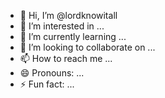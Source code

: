 - 👋 Hi, I’m @lordknowitall
- 👀 I’m interested in ...
- 🌱 I’m currently learning ...
- 💞️ I’m looking to collaborate on ...
- 📫 How to reach me ...
- 😄 Pronouns: ...
- ⚡ Fun fact: ...

<!---
lordknowitall/lordknowitall is a ✨ special ✨ repository because its `README.md` (this file) appears on your GitHub profile.
You can click the Preview link to take a look at your changes.
--->
